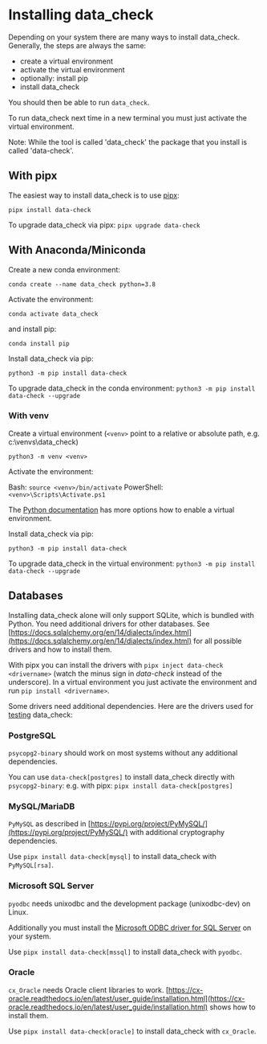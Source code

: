 # Installing data_check

Depending on your system there are many ways to install data_check. Generally, the steps are always the same:

- create a virtual environment
- activate the virtual environment
- optionally: install pip
- install data_check

You should then be able to run `data_check`.

To run data_check next time in a new terminal you must just activate the virtual environment.

Note: While the tool is called 'data_check' the package that you install is called 'data-check'.

## With pipx

The easiest way to install data_check is to use [pipx](https://github.com/pipxproject/pipx):

`pipx install data-check`

To upgrade data_check via pipx: `pipx upgrade data-check`

## With Anaconda/Miniconda

Create a new conda environment:

`conda create --name data_check python=3.8`

Activate the environment:

`conda activate data_check`

and install pip:

`conda install pip`

Install data_check via pip:

`python3 -m pip install data-check`

To upgrade data_check in the conda environment: `python3 -m pip install data-check --upgrade`

### With venv

Create a virtual environment (`<venv>` point to a relative or absolute path, e.g. c:\venvs\data_check)

`python3 -m venv <venv>`

Activate the environment:

Bash: `source <venv>/bin/activate`
PowerShell: `<venv>\Scripts\Activate.ps1`

The [Python documentation](https://docs.python.org/3/library/venv.html) has more options how to enable a virtual environment.

Install data_check via pip:

`python3 -m pip install data-check`

To upgrade data_check in the virtual environment: `python3 -m pip install data-check --upgrade`

## Databases

Installing data_check alone will only support SQLite, which is bundled with Python. You need additional drivers for other databases. See [https://docs.sqlalchemy.org/en/14/dialects/index.html](https://docs.sqlalchemy.org/en/14/dialects/index.html) for all possible drivers and how to install them.

With pipx you can install the drivers with `pipx inject data-check <drivername>` (watch the minus sign in _data-check_ instead of the underscore).
In a virtual environment you just activate the environment and run `pip install <drivername>`.

Some drivers need additional dependencies. Here are the drivers used for [testing](development.md#testing) data_check:

### PostgreSQL

`psycopg2-binary` should work on most systems without any additional dependencies.

You can use `data-check[postgres]` to install data_check directly with `psycopg2-binary`: 
e.g. with pipx: `pipx install data-check[postgres]`

### MySQL/MariaDB

`PyMySQL` as described in [https://pypi.org/project/PyMySQL/](https://pypi.org/project/PyMySQL/) with additional cryptography dependencies.

Use `pipx install data-check[mysql]` to install data_check with `PyMySQL[rsa]`.

### Microsoft SQL Server

`pyodbc` needs unixodbc and the development package (unixodbc-dev) on Linux.

Additionally you must install the
[Microsoft ODBC driver for SQL Server](https://docs.microsoft.com/en-us/sql/connect/odbc/microsoft-odbc-driver-for-sql-server) on your system.

Use `pipx install data-check[mssql]` to install data_check with `pyodbc`.

### Oracle

`cx_Oracle` needs Oracle client libraries to work. [https://cx-oracle.readthedocs.io/en/latest/user_guide/installation.html](https://cx-oracle.readthedocs.io/en/latest/user_guide/installation.html) shows how to install them.

Use `pipx install data-check[oracle]` to install data_check with `cx_Oracle`.
